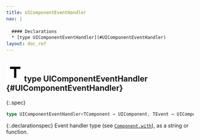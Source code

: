 ```yaml
---
title: UIComponentEventHandler
nav: |

  #### Declarations
  * [type UIComponentEventHandler](#UIComponentEventHandler)
layout: doc_ref
---
```


## ![](/assets/icons/spec-type.svg)type UIComponentEventHandler {#UIComponentEventHandler}
{:.spec}

```typescript
type UIComponentEventHandler<TComponent = UIComponent, TEvent = UIComponentEvent> = string | ((this: TComponent, e: TEvent) => void);
```
{:.declarationspec}
Event handler type (see [`Component.with`](./Component#Component:with)), as a string or function.

